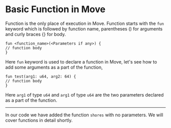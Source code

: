 # Basic Function in Move

Function is the only place of execution in Move. Function starts with the `fun` keyword which is followed by function name, parentheses () for arguments and curly braces {} for body.

```move
fun <function_name>(<Parameters if any>) {
// function body
}
```
Here `fun` keyword is used to declare a function in Move, let's see how to add some arguments as a part of the function,
```move
fun test(arg1: u64, arg2: 64) {
// function body
}
```
Here `arg1` of type `u64` and `arg1` of type `u64` are the two parameters declared as a part of the function.

---
In our code we have added the function `shores` with no parameters. We will cover functions in detail shortly.